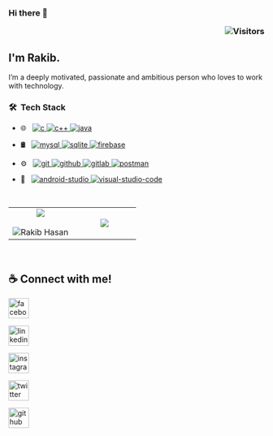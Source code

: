 ### Hi there 👋 <p align='right'> ![Visitors](https://gpvc.arturio.dev/avinash-218) </p>

## I'm Rakib.
I’m a deeply motivated, passionate and ambitious person who loves to work with technology.






### 🛠 &nbsp;Tech Stack

- 🌐 &nbsp;
<a href="https://www.cprogramming.com/" target="_blank"> <img src="https://img.shields.io/badge/-C-333333?style=flat&logo=C" alt="c"/> </a>
<a href="https://isocpp.org/std/the-standard/" target="_blank"> <img src="https://img.shields.io/badge/-C++-333333?style=flat&logo=c%2B%2B" alt="c++"/> </a>
<a href="https://www.java.com/" target="_blank"> <img src="https://img.shields.io/badge/-JAVA-333333?style=flat&logo=java" alt="java"/> </a>

- 🛢 &nbsp;
<a href="https://www.mysql.com/" target="_blank"> <img src="https://img.shields.io/badge/-MySQL-333333?style=flat&logo=mysql" alt="mysql"/> </a>
<a href="https://www.sqlite.org/" target="_blank"> <img src="https://img.shields.io/badge/-SQLite-333333?style=flat&logo=sqlite" alt="sqlite"/> </a>
<a href="https://firebase.google.com/" target="_blank"> <img src="https://img.shields.io/badge/-Firebase-333333?style=flat&logo=firebase" alt="firebase"/> </a>
 
 
- ⚙️ &nbsp;
<a href="https://git-scm.com/" target="_blank"> <img src="https://img.shields.io/badge/-Git-333333?style=flat&logo=git" alt="git"/> </a>
<a href="https://github.com/" target="_blank"> <img src="https://img.shields.io/badge/-GitHub-333333?style=flat&logo=github" alt="github"/> </a>
<a href="https://gitlab.com/" target="_blank"> <img src="https://img.shields.io/badge/-GitLab-333333?style=flat&logo=gitlab" alt="gitlab"/> </a>
<a href="https://www.postman.com/" target="_blank"> <img src="https://img.shields.io/badge/-Postman-333333?style=flat&logo=postman" alt="postman"/> </a>

- 🔧 &nbsp;
<a href="https://developer.android.com/studio/" target="_blank"> <img src="https://img.shields.io/badge/-Android Studio-333333?style=flat&logo=android-studio" alt="android-studio"/> </a>
<a href="https://code.visualstudio.com/" target="_blank"> <img src="https://img.shields.io/badge/-Visual Studio Code-333333?style=flat&logo=visual-studio-code" alt="visual-studio-code"/> </a>


<p  align="center">   
  <br>
<table border="0" align="center">
<tr border="0">
<td width="50%" align="center">
  
  <img  align="center"  src="https://github-readme-stats.vercel.app/api?username=rakibhasan1030&theme=vision-friendly-dark&show_icons=true&count_private=true&hide_border=true"/>
  <br></br>
  <img  title="🔥 Get streak stats for your profile at git.io/streak-stats" alt="Rakib Hasan" src="https://github-readme-streak-stats.herokuapp.com/?user=rakibhasan1030&theme=vision-friendly-dark&hide_border=true" />

</td>

<td width="50%" align="center">
  <img  align="center"  src="https://github-readme-stats.anuraghazra1.vercel.app/api/top-langs/?username=rakibhasan1030&layout=compact&theme=vision-friendly-dark&hide_border=true&no-bg=true&no-frame=true&langs_count=10"/>
  
  </td>
</tr>
</table>
</br>
</p>  





## ☕ Connect with me!
[<img src='https://camo.githubusercontent.com/2d1ffa69dd491ebeca01b2098cf8233dd09950ff5895abccd5b455ca442abc59/68747470733a2f2f696d672e736869656c64732e696f2f62616467652f46616365626f6f6b2d3138373746323f7374796c653d666f722d7468652d6261646765266c6f676f3d66616365626f6f6b266c6f676f436f6c6f723d7768697465' alt='facebook' height='40'>](https://www.facebook.com/rakibhasan1030/)  

[<img src='https://camo.githubusercontent.com/a80d00f23720d0bc9f55481cfcd77ab79e141606829cf16ec43f8cacc7741e46/68747470733a2f2f696d672e736869656c64732e696f2f62616467652f4c696e6b6564496e2d3030373742353f7374796c653d666f722d7468652d6261646765266c6f676f3d6c696e6b6564696e266c6f676f436f6c6f723d7768697465' alt='linkedin' height='40'>](https://www.linkedin.com/in/rakibhasan1030/)   

[<img src='https://camo.githubusercontent.com/b3d4671768bd0f9b6c8f410a25a96e0c5a4d135208d8910461e986f97e7985ab/68747470733a2f2f696d672e736869656c64732e696f2f62616467652f496e7374616772616d2d4534343035463f7374796c653d666f722d7468652d6261646765266c6f676f3d696e7374616772616d266c6f676f436f6c6f723d7768697465' alt='instagram' height='40'>](https://www.instagram.com/rakibhasan1030/)  


[<img src='https://camo.githubusercontent.com/5d03c86f6a75f7cbe80d135d9162fbf6dc46a31253cf30a8e9bb8279b4d574d3/68747470733a2f2f696d672e736869656c64732e696f2f62616467652f547769747465722d3144413146323f7374796c653d666f722d7468652d6261646765266c6f676f3d74776974746572266c6f676f436f6c6f723d7768697465' alt='twitter' height='40'>](https://twitter.com/rakibhasan1030)  

[<img src='https://camo.githubusercontent.com/bd2bd127c104ba5c98bb12c70801b075aee1f040009089510f69554300e7ff41/68747470733a2f2f696d672e736869656c64732e696f2f62616467652f4769742d4630353033323f7374796c653d666f722d7468652d6261646765266c6f676f3d676974266c6f676f436f6c6f723d7768697465' alt='github' height='40'>](https://github.com/rakibhasan1030)  































 
